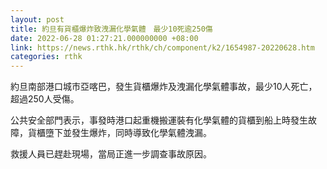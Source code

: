 ```yaml
---
layout: post
title: 約旦有貨櫃爆炸致洩漏化學氣體　最少10死逾250傷
date: 2022-06-28 01:27:21.000000000 +08:00
link: https://news.rthk.hk/rthk/ch/component/k2/1654987-20220628.htm
categories: rthk
---
```


約旦南部港口城市亞喀巴，發生貨櫃爆炸及洩漏化學氣體事故，最少10人死亡，超過250人受傷。

公共安全部門表示，事發時港口起重機搬運裝有化學氣體的貨櫃到船上時發生故障，貨櫃墮下並發生爆炸，同時導致化學氣體洩漏。

救援人員已趕赴現場，當局正進一步調查事故原因。
